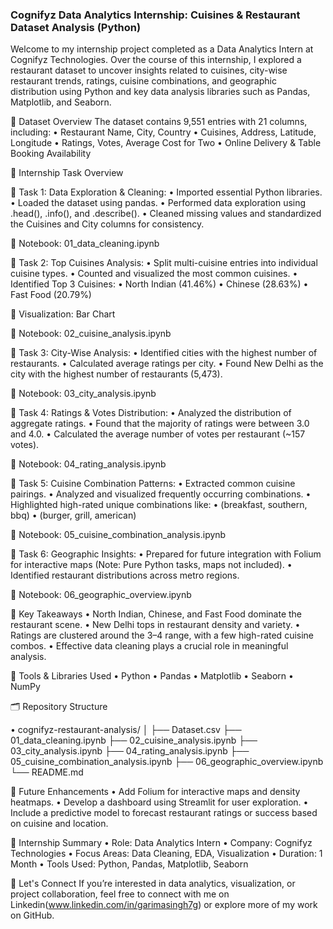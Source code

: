 ### Cognifyz Data Analytics Internship: Cuisines & Restaurant Dataset Analysis (Python)
Welcome to my internship project completed as a Data Analytics Intern at Cognifyz Technologies. Over the course of this internship, I explored a restaurant dataset to uncover insights related to cuisines, city-wise restaurant trends, ratings, cuisine combinations, and geographic distribution using Python and key data analysis libraries such as Pandas, Matplotlib, and Seaborn.

📁 Dataset Overview
The dataset contains 9,551 entries with 21 columns, including:
• Restaurant Name, City, Country
• Cuisines, Address, Latitude, Longitude
• Ratings, Votes, Average Cost for Two
• Online Delivery & Table Booking Availability

🔹 Internship Task Overview

🔹 Task 1: Data Exploration & Cleaning:
• Imported essential Python libraries.
• Loaded the dataset using pandas.
• Performed data exploration using .head(), .info(), and .describe().
• Cleaned missing values and standardized the Cuisines and City columns for consistency.

🔹 Notebook: 01_data_cleaning.ipynb

🔹 Task 2: Top Cuisines Analysis:
• Split multi-cuisine entries into individual cuisine types.
• Counted and visualized the most common cuisines.
• Identified Top 3 Cuisines:
• North Indian (41.46%)
• Chinese (28.63%)
• Fast Food (20.79%)

🔹 Visualization: Bar Chart

📂 Notebook: 02_cuisine_analysis.ipynb

🔹 Task 3: City-Wise Analysis:
• Identified cities with the highest number of restaurants.
• Calculated average ratings per city.
• Found New Delhi as the city with the highest number of restaurants (5,473).

📂 Notebook: 03_city_analysis.ipynb

🔹 Task 4: Ratings & Votes Distribution:
• Analyzed the distribution of aggregate ratings.
• Found that the majority of ratings were between 3.0 and 4.0.
• Calculated the average number of votes per restaurant (~157 votes).

📂 Notebook: 04_rating_analysis.ipynb

🔹 Task 5: Cuisine Combination Patterns:
• Extracted common cuisine pairings.
• Analyzed and visualized frequently occurring combinations.
• Highlighted high-rated unique combinations like:
    • (breakfast, southern, bbq)
    • (burger, grill, american)

📂 Notebook: 05_cuisine_combination_analysis.ipynb

🔹 Task 6: Geographic Insights:
• Prepared for future integration with Folium for interactive maps (Note: Pure Python tasks, maps not included).
• Identified restaurant distributions across metro regions.

📂 Notebook: 06_geographic_overview.ipynb

🔹 Key Takeaways
• North Indian, Chinese, and Fast Food dominate the restaurant scene.
• New Delhi tops in restaurant density and variety.
• Ratings are clustered around the 3–4 range, with a few high-rated cuisine combos.
• Effective data cleaning plays a crucial role in meaningful analysis.

🔹 Tools & Libraries Used
• Python
• Pandas
• Matplotlib
• Seaborn
• NumPy

🗂️ Repository Structure

• cognifyz-restaurant-analysis/
│
├── Dataset.csv
├── 01_data_cleaning.ipynb
├── 02_cuisine_analysis.ipynb
├── 03_city_analysis.ipynb
├── 04_rating_analysis.ipynb
├── 05_cuisine_combination_analysis.ipynb
├── 06_geographic_overview.ipynb
└── README.md

🔹 Future Enhancements
• Add Folium for interactive maps and density heatmaps.
• Develop a dashboard using Streamlit for user exploration.
• Include a predictive model to forecast restaurant ratings or success based on cuisine and location.

🔹 Internship Summary
• Role: Data Analytics Intern
• Company: Cognifyz Technologies
• Focus Areas: Data Cleaning, EDA, Visualization
• Duration: 1 Month
• Tools Used: Python, Pandas, Matplotlib, Seaborn

🔹 Let's Connect
If you’re interested in data analytics, visualization, or project collaboration, feel free to connect with me on Linkedin(www.linkedin.com/in/garimasingh7g) or explore more of my work on GitHub.
